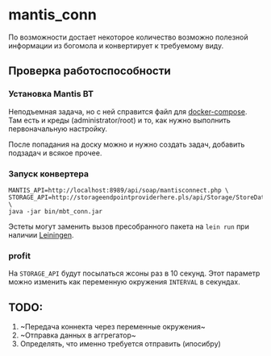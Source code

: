 # mantis_conn

По возможности достает некоторое количество возможно полезной информации из богомола
и конвертирует к требуемому виду.

## Проверка работоспособности

### Установка Mantis BT
Неподъемная задача, но с ней справится файл для [docker-compose](https://hub.docker.com/r/vimagick/mantisbt/).
Там есть и креды (administrator/root) и то, как нужно выполнить первоначальную настройку.

После попадания на доску можно и нужно создать задач, добавить подзадач и всякое прочее.

### Запуск конвертера

    MANTIS_API=http://localhost:8989/api/soap/mantisconnect.php \
    STORAGE_API=http://storageendpointproviderhere.pls/api/Storage/StoreData \
    java -jar bin/mbt_conn.jar

Эстеты могут заменить вызов пресобранного пакета на `lein run` при наличии [Leiningen](https://leiningen.org/).

### profit

На `STORAGE_API` будут посылаться жсоны раз в 10 секунд. Этот параметр можно изменить как переменную окружения `INTERVAL` в секундах.

## TODO:

1. ~Передача коннекта через переменные окружения~
2. ~Отправка данных в аггрегатор~
3. Определять, что именно требуется отправить (ипосибру)
